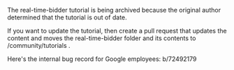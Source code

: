 The real-time-bidder tutorial is being archived because the original author determined that
the tutorial is out of date.

If you want to update the tutorial, then create a pull request that updates the content and
moves the real-time-bidder folder and its contents to /community/tutorials .

Here's the internal bug record for Google employees: b/72492179
